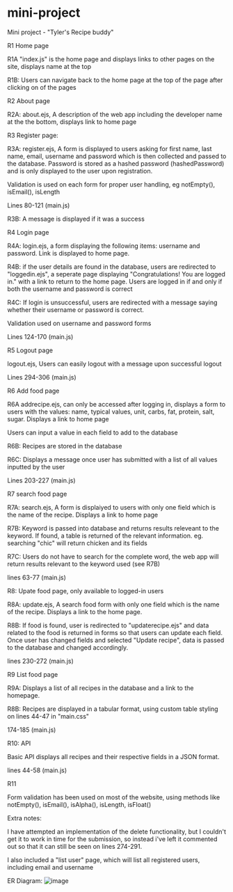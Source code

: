 # mini-project

Mini project - "Tyler's Recipe buddy"

R1 Home page 
 
R1A "index.js" is the home page and displays links to other pages on the site, displays name at the top

R1B: Users can navigate back to the home page at the top of the page after clicking on of the pages

R2 About page

R2A: about.ejs, A description of the web app including the developer name at the the bottom, displays link to home page

R3 Register page:

R3A: register.ejs, A form is displayed to users asking for first name, last name, email, username and password which is then collected and passed to the database. 
Password is stored as a hashed password (hashedPassword) and is only displayed to the user upon registration. 

Validation is used on each form for proper user handling, eg notEmpty(), isEmail(), isLength

Lines 80-121 (main.js)

R3B: A message is displayed if it was a success

R4  Login page

R4A: login.ejs, a form displaying the following items: username and password. Link is displayed to home page. 

R4B: if the user details are found in the database, users are redirected to "loggedin.ejs", a seperate page displaying "Congratulations! You are logged in." with a link to return to the home page. Users are logged in if and only if both the username and password is correct

R4C: If login is unsuccessful, users are redirected with a message saying whether their username or password is correct.

Validation used on username and password forms
 
Lines 124-170 (main.js)

R5 Logout page

logout.ejs, Users can easily logout with a message upon successful logout

Lines 294-306 (main.js)

R6 Add food page

R6A addrecipe.ejs, can only be accessed after logging in, displays a form to users with the values: name, typical values, unit, carbs, fat, protein, salt, sugar. Displays a link to home page

Users can input a value in each field to add to the database

R6B: Recipes are stored in the database

R6C: Displays a message once user has submitted with a list of all values inputted by the user

Lines 203-227 (main.js)

R7 search food page

R7A: search.ejs, A form is displaiyed to users with only one field which is the name of the recipe. Displays a link to home page

R7B: Keyword is passed into database and returns results releveant to the keyword. If found, a table is returned of the relevant information. eg. searching "chic" will return chicken and its fields

R7C: Users do not have to search for the complete word, the web app will return results relevant to the keyword used (see R7B)

lines 63-77  (main.js)

R8: Upate food page, only available to logged-in users

R8A: update.ejs, A search food form with only one field which is the name of the recipe. Displays a link to the home page.

R8B: If food is found, user is redirected to "updaterecipe.ejs" and data related to the food is returned in forms so that users can update each field. Once user has changed fields and selected "Update recipe", data is passed to the database and changed accordingly. 

lines 230-272 (main.js)

R9 List food page

R9A: Displays a list of all recipes in the database and a link to the homepage. 

R8B: Recipes are displayed in a tabular format, using custom table styling on lines 44-47 in "main.css"

174-185 (main.js)

R10: API

Basic API displays all recipes and their respective fields in a JSON format. 

lines 44-58 (main.js)

R11

Form validation has been used on most of the website, using methods like notEmpty(), isEmail(), isAlpha(), isLength, isFloat()

Extra notes:

I have attempted an implementation of the delete functionality, but I couldn't get it to work in time for the submission, so instead i've left it commented out so that it can still be seen on lines 274-291.

I also included a "list user" page, which will list all registered users, including email and username

ER Diagram: 
![image](https://user-images.githubusercontent.com/98770602/209377538-ce2873f1-13f2-432d-80c1-4221bd457b53.png)
